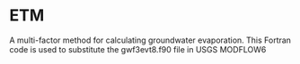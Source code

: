 # ETM
A multi-factor method for calculating groundwater evaporation.
This Fortran code is used to substitute the gwf3evt8.f90 file in USGS MODFLOW6
